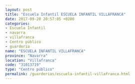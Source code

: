 ```yaml
---
layout: post
title: "Escuela Infantil ESCUELA INFANTIL VILLAFRANCA"
date: 2017-09-20 20:57:05 +0200
categories:
- Escuela Infantil
- navarra
- villafranca
- Centro público
- guarderia
name: "ESCUELA INFANTIL VILLAFRANCA"
province: "Navarra"
location: "Villafranca"
code: "31013719"
type: "Centro público"
permalink: /guarderias/escuela-infantil-villafranca.html
---
```

